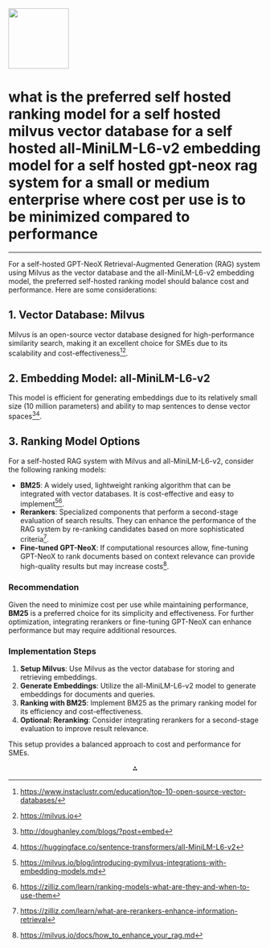 <img src="https://r2cdn.perplexity.ai/pplx-full-logo-primary-dark%402x.png" class="logo" width="120"/>

# what is the preferred self hosted ranking model for a self hosted milvus vector database for a self hosted all-MiniLM-L6-v2 embedding model for a self hosted gpt-neox rag system for a small or medium enterprise where cost per use is to be minimized compared to performance

---
For a self-hosted GPT-NeoX Retrieval-Augmented Generation (RAG) system using Milvus as the vector database and the all-MiniLM-L6-v2 embedding model, the preferred self-hosted ranking model should balance cost and performance. Here are some considerations:

## **1. Vector Database: Milvus**

Milvus is an open-source vector database designed for high-performance similarity search, making it an excellent choice for SMEs due to its scalability and cost-effectiveness[^4][^6].

## **2. Embedding Model: all-MiniLM-L6-v2**

This model is efficient for generating embeddings due to its relatively small size (10 million parameters) and ability to map sentences to dense vector spaces[^14][^20].

## **3. Ranking Model Options**

For a self-hosted RAG system with Milvus and all-MiniLM-L6-v2, consider the following ranking models:

- **BM25**: A widely used, lightweight ranking algorithm that can be integrated with vector databases. It is cost-effective and easy to implement[^3][^19].
- **Rerankers**: Specialized components that perform a second-stage evaluation of search results. They can enhance the performance of the RAG system by re-ranking candidates based on more sophisticated criteria[^1].
- **Fine-tuned GPT-NeoX**: If computational resources allow, fine-tuning GPT-NeoX to rank documents based on context relevance can provide high-quality results but may increase costs[^9].


### **Recommendation**

Given the need to minimize cost per use while maintaining performance, **BM25** is a preferred choice for its simplicity and effectiveness. For further optimization, integrating rerankers or fine-tuning GPT-NeoX can enhance performance but may require additional resources.

### **Implementation Steps**

1. **Setup Milvus**: Use Milvus as the vector database for storing and retrieving embeddings.
2. **Generate Embeddings**: Utilize the all-MiniLM-L6-v2 model to generate embeddings for documents and queries.
3. **Ranking with BM25**: Implement BM25 as the primary ranking model for its efficiency and cost-effectiveness.
4. **Optional: Reranking**: Consider integrating rerankers for a second-stage evaluation to improve result relevance.

This setup provides a balanced approach to cost and performance for SMEs.

<div style="text-align: center">⁂</div>

[^1]: https://zilliz.com/learn/what-are-rerankers-enhance-information-retrieval

[^2]: https://zilliz.com/blog/why-milvus-makes-building-rag-easier-faster-cost-efficient

[^3]: https://milvus.io/blog/introducing-pymilvus-integrations-with-embedding-models.md

[^4]: https://www.instaclustr.com/education/top-10-open-source-vector-databases/

[^5]: https://milvus.io/docs/multimodal_rag_with_milvus.md

[^6]: https://milvus.io

[^7]: https://github.com/milvus-io/milvus/discussions/6302

[^8]: https://milvus.io/blog/how-to-get-the-right-vector-embeddings.md

[^9]: https://milvus.io/docs/how_to_enhance_your_rag.md

[^10]: https://www.reddit.com/r/vectordatabase/comments/170j6zd/my_strategy_for_picking_a_vector_database_a/

[^11]: https://github.com/milvus-io/bootcamp/blob/master/bootcamp/model/embedding_functions.ipynb

[^12]: https://writingmate.ai/blog/the-best-embedding-models

[^13]: https://zilliz.com/learn/an-ultimate-guide-to-vectorizing-structured-data

[^14]: http://doughanley.com/blogs/?post=embed

[^15]: https://www.reddit.com/r/vectordatabase/comments/1g5n6ez/migrating_from_opensearch_to_milvus_for_rag_is_it/

[^16]: https://www.cs.purdue.edu/homes/csjgwang/pubs/SIGMOD21_Milvus.pdf

[^17]: https://dulandissanayake.co.uk/posts/2024/vector_embeddings_milvus_part_1/

[^18]: https://www.linkedin.com/pulse/milvus-rag-using-query-simulated-responses-search-relevant-wan-1scue

[^19]: https://zilliz.com/learn/ranking-models-what-are-they-and-when-to-use-them

[^20]: https://huggingface.co/sentence-transformers/all-MiniLM-L6-v2

